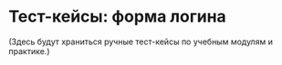 # Тест-кейсы: форма логина

(Здесь будут храниться ручные тест-кейсы по учебным модулям и практике.)
